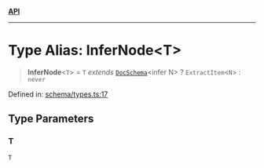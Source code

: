 [**API**](../API.md)

***

# Type Alias: InferNode\<T\>

> **InferNode**\<`T`\> = `T` *extends* [`DocSchema`](../interfaces/DocSchema.md)\<infer N\> ? `ExtractItem`\<`N`\> : `never`

Defined in: [schema/types.ts:17](https://github.com/inokawa/edix/blob/48ffe0d01c66f9540b747e27424142d5598f2bec/src/schema/types.ts#L17)

## Type Parameters

### T

`T`
